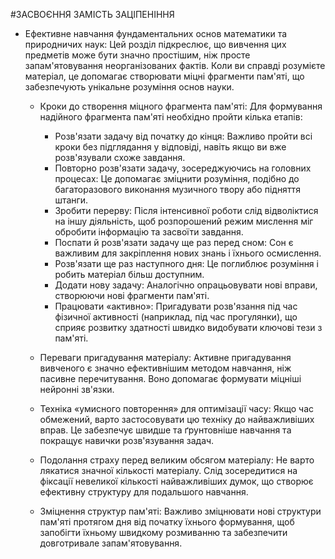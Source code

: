 #ЗАСВОЄННЯ ЗАМІСТЬ ЗАЦІПЕНІННЯ

- Ефективне навчання фундаментальних основ математики та природничих наук: Цей розділ підкреслює, що вивчення цих предметів може бути значно простішим, ніж просте запам'ятовування неорганізованих фактів. Коли ви справді розумієте матеріал, це допомагає створювати міцні фрагменти пам'яті, що забезпечують унікальне розуміння основ науки.

  - Кроки до створення міцного фрагмента пам'яті: Для формування надійного фрагмента пам'яті необхідно пройти кілька етапів:

    - Розв'язати задачу від початку до кінця: Важливо пройти всі кроки без підглядання у відповіді, навіть якщо ви вже розв'язували схоже завдання.
    - Повторно розв'язати задачу, зосереджуючись на головних процесах: Це допомагає зміцнити розуміння, подібно до багаторазового виконання музичного твору або підняття штанги.
    - Зробити перерву: Після інтенсивної роботи слід відволіктися на іншу діяльність, щоб розпорошений режим мислення міг обробити інформацію та засвоїти завдання.
    - Поспати й розв'язати задачу ще раз перед сном: Сон є важливим для закріплення нових знань і їхнього осмислення.
    - Розв'язати ще раз наступного дня: Це поглиблює розуміння і робить матеріал більш доступним.
    - Додати нову задачу: Аналогічно опрацьовувати нові вправи, створюючи нові фрагменти пам'яті.
    - Працювати «активно»: Пригадувати розв'язання під час фізичної активності (наприклад, під час прогулянки), що сприяє розвитку здатності швидко видобувати ключові тези з пам'яті.

  - Переваги пригадування матеріалу: Активне пригадування вивченого є значно ефективнішим методом навчання, ніж пасивне перечитування. Воно допомагає формувати міцніші нейронні зв'язки.

  - Техніка «умисного повторення» для оптимізації часу: Якщо час обмежений, варто застосовувати цю техніку до найважливіших вправ. Це забезпечує швидше та ґрунтовніше навчання та покращує навички розв'язування задач.

  - Подолання страху перед великим обсягом матеріалу: Не варто лякатися значної кількості матеріалу. Слід зосередитися на фіксації невеликої кількості найважливіших думок, що створює ефективну структуру для подальшого навчання.

  - Зміцнення структур пам'яті: Важливо зміцнювати нові структури пам'яті протягом дня від початку їхнього формування, щоб запобігти їхньому швидкому розмиванню та забезпечити довготривале запам'ятовування.

